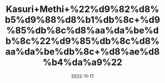 ---
title: 'Kasuri+Methi+%22%d9%82%d8%b5%d9%88%d8%b1%db%8c+%d9%85%db%8c%d8%aa%da%be%db%8c%22%d9%85%db%8c%d8%aa%da%be%db%8c+%d8%ae%d8%b4%da%a9%22'
date: '2022-11-17' 
metatag: '' 
inventory: '0' 
draft: false 
# meta description 
shortDescripton: 'Dry+Fenugreek%22+It+lowers+Cholesterol.+It+is+helpful+in+keeping+low+cholesterol+and+improves+Flow+Of+Milk+for+Mothers.'
description: 'Herbs+%d8%ac%da%91%db%8c+%d8%a8%d9%88%d9%b9%db%8c'
longdescription: ''
tags: ''
brand: ''
subCategory: ''
unit: '50 gm-Pk'
sellCount: '0'
featured: True
# product Price
price: '80.0'
# Product Short Description
shortDescription: 'Dry+Fenugreek%22+It+lowers+Cholesterol.+It+is+helpful+in+keeping+low+cholesterol+and+improves+Flow+Of+Milk+for+Mothers.'
productID: '0AA5BBB8-F523-ED11-9968-005056B3A416'
type: 'products'
category: 'Herbs+%d8%ac%da%91%db%8c+%d8%a8%d9%88%d9%b9%db%8c' 
thumnailproduct: 'https://eraconnect.blob.core.windows.net/product-images/aminsaddiquidawakhana/0AA5BBB8-F523-ED11-9968-005056B3A416.webp' 
images:
  - image: 'https://eraconnect.blob.core.windows.net/product-images/aminsaddiquidawakhana/0AA5BBB8-F523-ED11-9968-005056B3A416.webp'  
Variants:
---